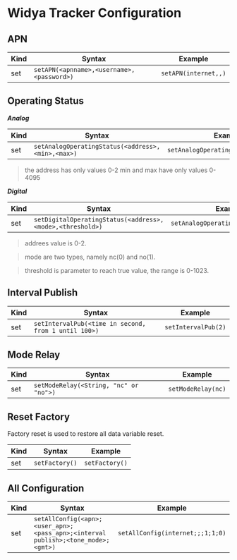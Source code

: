 # Widya Tracker Configuration

## APN

Kind        |Syntax                                       |Example              |
------------|---------------------------------------------|---------------------|
set         |```setAPN(<apnname>,<username>,<password>)```|```setAPN(internet,,)```|

## Operating Status

***Analog***

Kind        |Syntax                                               |Example              |
------------|-----------------------------------------------------|---------------------|
set         |```setAnalogOperatingStatus(<address>,<min>,<max>)```|```setAnalogOperatingStatus(0,1,1023)```|

> the address has only values 0-2
> min and max have only values 0-4095

***Digital***

Kind        |Syntax                                               |Example              |
------------|-----------------------------------------------------|---------------------|
set         |```setDigitalOperatingStatus(<address>,<mode>,<threshold>)```|```setAnalogOperatingStatus(1,1,400)```|

> addrees value is 0-2.

> mode are two types, namely nc(0) and no(1).

> threshold is parameter to reach true value, the range is 0-1023.

## Interval Publish 

Kind        |Syntax                                               |Example              |
------------|-----------------------------------------------------|---------------------|
set         |```setIntervalPub(<time in second, from 1 until 100>)```|```setIntervalPub(2)```|

## Mode Relay

Kind        |Syntax                                               |Example               |
------------|-----------------------------------------------------|----------------------|
set         |```setModeRelay(<String, "nc" or "no">)```           |```setModeRelay(nc)```|

## Reset Factory
Factory reset is used to restore all data variable reset.

Kind        |Syntax                                               |Example              |
------------|-----------------------------------------------------|---------------------|
set         |```setFactory()```                                   |```setFactory()```   |

## All Configuration

Kind        |Syntax                                               |Example              |
------------|-----------------------------------------------------|---------------------|
set         |```setAllConfig(<apn>;<user_apn>;<pass_apn>;<interval publish>;<tone_mode>;<gmt>)```                                   |```setAllConfig(internet;;;1;1;0)```   |
